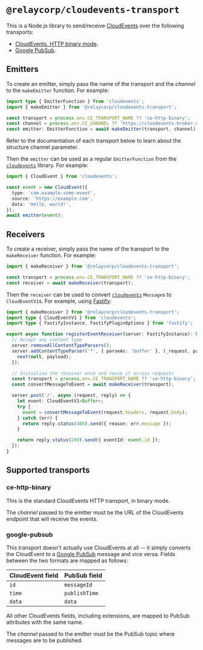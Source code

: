 # `@relaycorp/cloudevents-transport`

This is a Node.js library to send/receive [CloudEvents](https://cloudevents.io) over the following transports:

- [CloudEvents, HTTP binary mode](#ce-http-binary).
- [Google PubSub](#google-pubsub).

## Emitters

To create an emitter, simply pass the name of the transport and the _channel_ to the `makeEmitter` function. For example:

```typescript
import type { EmitterFunction } from 'cloudevents';
import { makeEmitter } from '@relaycorp/cloudevents-transport';

const transport = process.env.CE_TRANSPORT_NAME ?? 'ce-http-binary';
const channel = process.env.CE_CHANNEL ?? 'https://cloudevents-broker.com';
const emitter: EmitterFunction = await makeEmitter(transport, channel);
```

Refer to the documentation of each transport below to learn about the structure channel parameter.

Then the `emitter` can be used as a regular `EmitterFunction` from the [`cloudevents`](https://www.npmjs.com/package/cloudevents) library. For example:

```typescript
import { CloudEvent } from 'cloudevents';

const event = new CloudEvent({
  type: 'com.example.some-event',
  source: 'https://example.com',
  data: 'Hello, world!',
});
await emitter(event);
```

## Receivers

To create a receiver, simply pass the name of the transport to the `makeReceiver` function. For example:

```typescript
import { makeReceiver } from '@relaycorp/cloudevents-transport';

const transport = process.env.CE_TRANSPORT_NAME ?? 'ce-http-binary';
const receiver = await makeReceiver(transport);
```

Then the `receiver` can be used to convert [`cloudevents`](https://www.npmjs.com/package/cloudevents) `Message`s to `CloudEventV1`s. For example, using [Fastify](https://fastify.dev):

```typescript
import { makeReceiver } from '@relaycorp/cloudevents-transport';
import type { CloudEventV1 } from 'cloudevents';
import type { FastifyInstance, FastifyPluginOptions } from 'fastify';

export async function registerEventReceiver(server: FastifyInstance): Promise<void> {
  // Accept any content type
  server.removeAllContentTypeParsers();
  server.addContentTypeParser('*', { parseAs: 'buffer' }, (_request, payload, next) => {
    next(null, payload);
  });

  // Initialise the receiver once and reuse it across requests
  const transport = process.env.CE_TRANSPORT_NAME ?? 'ce-http-binary';
  const convertMessageToEvent = await makeReceiver(transport);

  server.post('/', async (request, reply) => {
    let event: CloudEventV1<Buffer>;
    try {
      event = convertMessageToEvent(request.headers, request.body);
    } catch (err) {
      return reply.status(400).send({ reason: err.message });
    }

    return reply.status(200).send({ eventId: event.id });
  });
}
```

## Supported transports

### ce-http-binary

This is the standard CloudEvents HTTP transport, in binary mode.

The _channel_ passed to the emitter must be the URL of the CloudEvents endpoint that will receive the events.

### google-pubsub

This transport doesn't actually use CloudEvents at all -- it simply converts the CloudEvent to a [Google PubSub](https://cloud.google.com/pubsub) message and vice versa. Fields between the two formats are mapped as follows:

| CloudEvent field | PubSub field  |
| ---------------- | ------------- |
| `id`             | `messageId`   |
| `time`           | `publishTime` |
| `data`           | `data`        |

All other CloudEvents fields, including extensions, are mapped to PubSub attributes with the same name.

The _channel_ passed to the emitter must be the PubSub topic where messages are to be published.
